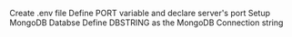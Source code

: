 Create .env file
Define PORT variable and declare server's port 
Setup MongoDB Databse
Define DBSTRING as the MongoDB Connection string
